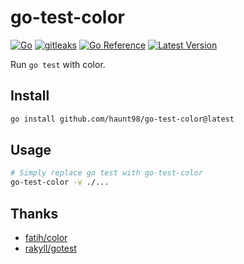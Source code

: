 # go-test-color

[![Go](https://github.com/haunt98/go-test-color/actions/workflows/go.yaml/badge.svg)](https://github.com/haunt98/go-test-color/actions/workflows/go.yaml)
[![gitleaks](https://github.com/haunt98/go-test-color/actions/workflows/gitleaks.yml/badge.svg)](https://github.com/haunt98/go-test-color/actions/workflows/gitleaks.yml)
[![Go Reference](https://pkg.go.dev/badge/github.com/haunt98/go-test-color.svg)](https://pkg.go.dev/github.com/haunt98/go-test-color)
[![Latest Version](https://img.shields.io/github/v/tag/haunt98/go-test-color)](https://github.com/haunt98/go-test-color/tags)

Run `go test` with color.

## Install

```sh
go install github.com/haunt98/go-test-color@latest
```

## Usage

```sh
# Simply replace go test with go-test-color
go-test-color -v ./...
```

## Thanks

- [fatih/color](https://github.com/fatih/color)
- [rakyll/gotest](https://github.com/rakyll/gotest)
